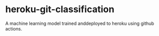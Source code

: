 # heroku-git-classification
A machine learning model trained anddeployed to heroku using github actions.
